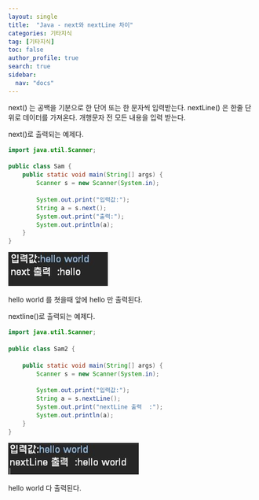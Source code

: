 ```yaml
---
layout: single
title:  "Java - next와 nextLine 차이"
categories: 기타지식
tag: [기타지식]
toc: false
author_profile: true
search: true
sidebar:
  nav: "docs"
---
```


next() 는 공백을 기분으로 한 단어 또는 한 문자씩 입력받는다.
nextLine() 은 한줄 단위로 데이터를 가져온다. 개행문자 전 모든 내용을 입력 받는다.


next()로 출력되는 예제다.
```java
import java.util.Scanner;

public class Sam {
	public static void main(String[] args) {
		Scanner s = new Scanner(System.in);
		
		System.out.print("입력값:");
		String a = s.next();
		System.out.print("출력:");
		System.out.println(a);
	}
}
```
![next출력](/assets/images/next출력.JPG)

hello world 를 쳣을때 앞에 hello 만 출력된다.



nextline()로 출력되는 예제다.
```java
import java.util.Scanner;

public class Sam2 {

	public static void main(String[] args) {
		Scanner s = new Scanner(System.in);
		
		System.out.print("입력값:");
		String a = s.nextLine();
		System.out.print("nextLine 출력  :");
		System.out.println(a);		
	}
}
```
![nextline](/assets/images/nextline.JPG)

hello world 다 출력된다.